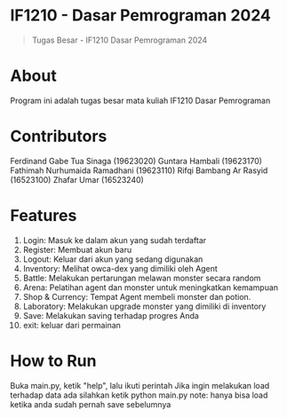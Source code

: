 # IF1210 - Dasar Pemrograman 2024
> Tugas Besar - IF1210 Dasar Pemrograman 2024

# About
Program ini adalah tugas besar mata kuliah IF1210 Dasar Pemrograman

# Contributors
Ferdinand Gabe Tua Sinaga (19623020)
Guntara Hambali (19623170)
Fathimah Nurhumaida Ramadhani (19623110)
Rifqi Bambang Ar Rasyid (16523100)
Zhafar Umar (16523240)

# Features
 1. Login: Masuk ke dalam akun yang sudah terdaftar
 2. Register: Membuat akun baru
 3. Logout: Keluar dari akun yang sedang digunakan
 4. Inventory: Melihat owca-dex yang dimiliki oleh Agent
 5. Battle: Melakukan pertarungan melawan monster secara random
 6. Arena: Pelatihan agent dan monster untuk meningkatkan kemampuan
 7. Shop & Currency: Tempat Agent membeli monster dan potion.
 8. Laboratory: Melakukan upgrade monster yang dimiliki di inventory
 9. Save: Melakukan saving terhadap progres Anda
 10. exit: keluar dari permainan

# How to Run
Buka main.py, ketik "help", lalu ikuti perintah
Jika ingin melakukan load terhadap data ada silahkan ketik python main.py <nama Folder>
note: hanya bisa load ketika anda sudah pernah save sebelumnya

